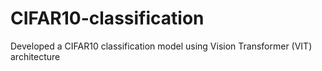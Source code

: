 # CIFAR10-classification
Developed a CIFAR10 classification model using Vision Transformer (VIT) architecture
